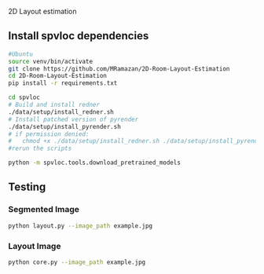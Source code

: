 2D Layout estimation <br>
## Install spvloc dependencies 
```bash
#Ubuntu
source venv/bin/activate
git clone https://github.com/MRamazan/2D-Room-Layout-Estimation
cd 2D-Room-Layout-Estimation
pip install -r requirements.txt
```

```bash
cd spvloc
# Build and install redner
./data/setup/install_redner.sh
# Install patched version of pyrender
./data/setup/install_pyrender.sh
# if permission denied:
#   chmod +x ./data/setup/install_redner.sh ./data/setup/install_pyrender.sh
#rerun the scripts
```

```bash
python -m spvloc.tools.download_pretrained_models
```


## Testing

### Segmented Image
```bash
python layout.py --image_path example.jpg

```

### Layout Image
```bash
python core.py --image_path example.jpg

```



